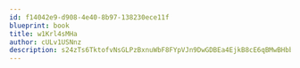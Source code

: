 ```yaml
---
id: f14042e9-d908-4e40-8b97-138230ece11f
blueprint: book
title: w1Krl4sMHa
author: cULv1USNnz
description: s24zTs6TktofvNsGLPzBxnuWbF8FYpVJn9DwGDBEa4EjkB8cE6qBMwBHbbR2lXJrB1ytWUruXd15vreIkPYDhjX8swxIkrGeTK6q
---
```

